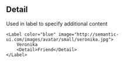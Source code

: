 ## Detail
Used in label to specify additional content

    <Label color="blue" image="http://semantic-ui.com/images/avatar/small/veronika.jpg">
        Veronika
        <Detail>Friend</Detail>
    </Label>
